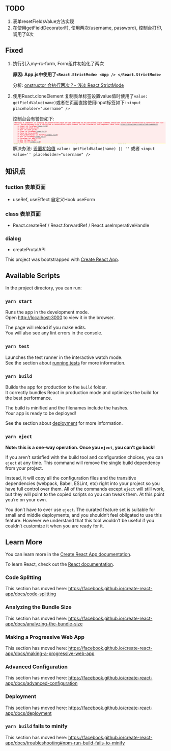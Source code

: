 

## TODO

1. 表单resetFieldsValue方法实现
2. 在使用getFieldDecorator时, 使用两次(username, password), 控制台打印, 调用了8次

## Fixed

1. 执行引入my-rc-form, Form组件初始化了两次
   
   **原因: App.js中使用了`<React.StrictMode> <App /> </React.StrictMode>`**

   分析: [onstructor 会执行两次？- 浅淡 React StrictMode](https://juejin.im/post/5e64d3eff265da57671bd080)

2. 使用React.cloneElement 复制表单标签设置value值时使用了`value: getFieldValue(name)`或者在页面直接使用input标签如下: `<input placeholder="username" />` 
   
   控制台会有警告如下:![](../docs/imgs/warning-uncontrolled-input.png)
  解决办法: [设置初始值](https://stackoverflow.com/questions/47012169/a-component-is-changing-an-uncontrolled-input-of-type-text-to-be-controlled-erro)
  `value: getFieldValue(name) || ''` 或者 `<input value='' placeholder="username" />`


## 知识点

### fuction 表单页面
- useRef, useEffect 自定义Hook useForm

### class 表单页面
- React.createRef / React.forwardRef / React.useImperativeHandle

### dialog
- createProtalAPI

This project was bootstrapped with [Create React App](https://github.com/facebook/create-react-app).

## Available Scripts

In the project directory, you can run:

### `yarn start`

Runs the app in the development mode.<br />
Open [http://localhost:3000](http://localhost:3000) to view it in the browser.

The page will reload if you make edits.<br />
You will also see any lint errors in the console.

### `yarn test`

Launches the test runner in the interactive watch mode.<br />
See the section about [running tests](https://facebook.github.io/create-react-app/docs/running-tests) for more information.

### `yarn build`

Builds the app for production to the `build` folder.<br />
It correctly bundles React in production mode and optimizes the build for the best performance.

The build is minified and the filenames include the hashes.<br />
Your app is ready to be deployed!

See the section about [deployment](https://facebook.github.io/create-react-app/docs/deployment) for more information.

### `yarn eject`

**Note: this is a one-way operation. Once you `eject`, you can’t go back!**

If you aren’t satisfied with the build tool and configuration choices, you can `eject` at any time. This command will remove the single build dependency from your project.

Instead, it will copy all the configuration files and the transitive dependencies (webpack, Babel, ESLint, etc) right into your project so you have full control over them. All of the commands except `eject` will still work, but they will point to the copied scripts so you can tweak them. At this point you’re on your own.

You don’t have to ever use `eject`. The curated feature set is suitable for small and middle deployments, and you shouldn’t feel obligated to use this feature. However we understand that this tool wouldn’t be useful if you couldn’t customize it when you are ready for it.

## Learn More

You can learn more in the [Create React App documentation](https://facebook.github.io/create-react-app/docs/getting-started).

To learn React, check out the [React documentation](https://reactjs.org/).

### Code Splitting

This section has moved here: https://facebook.github.io/create-react-app/docs/code-splitting

### Analyzing the Bundle Size

This section has moved here: https://facebook.github.io/create-react-app/docs/analyzing-the-bundle-size

### Making a Progressive Web App

This section has moved here: https://facebook.github.io/create-react-app/docs/making-a-progressive-web-app

### Advanced Configuration

This section has moved here: https://facebook.github.io/create-react-app/docs/advanced-configuration

### Deployment

This section has moved here: https://facebook.github.io/create-react-app/docs/deployment

### `yarn build` fails to minify

This section has moved here: https://facebook.github.io/create-react-app/docs/troubleshooting#npm-run-build-fails-to-minify
